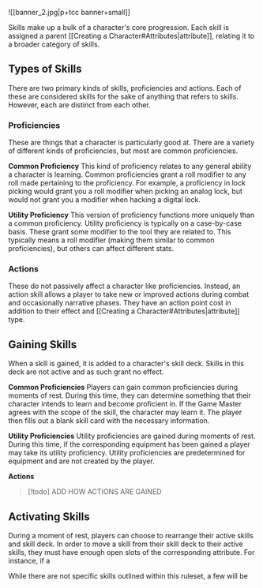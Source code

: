 ![[banner_2.jpg|p+tcc banner+small]]

Skills make up a bulk of a character's core progression. Each skill is assigned a parent [[Creating a Character#Attributes|attribute]], relating it to a broader category of skills. 

## Types of Skills
There are two primary kinds of skills, proficiencies and actions. Each of these are considered skills for the sake of anything that refers to skills. However, each are distinct from each other.

### Proficiencies
These are things that a character is particularly good at. There are a variety of different kinds of proficiencies, but most are common proficiencies.

**Common Proficiency**
This kind of proficiency relates to any general ability a character is learning. Common proficiencies grant a roll modifier to any roll made pertaining to the proficiency. For example, a proficiency in lock picking would grant you a roll modifier when picking an analog lock, but would not grant you a modifier when hacking a digital lock.

**Utility Proficiency**
This version of proficiency functions more uniquely than a common proficiency. Utility proficiency is typically on a case-by-case basis. These grant some modifier to the tool they are related to. This typically means a roll modifier (making them similar to common proficiencies), but others can affect different stats.

### Actions
These do not passively affect a character like proficiencies. Instead, an action skill allows a player to take new or improved actions during combat and occasionally narrative phases. They have an action point cost in addition to their effect and [[Creating a Character#Attributes|attribute]] type. 

## Gaining Skills
When a skill is gained, it is added to a character's skill deck. Skills in this deck are not active and as such grant no effect. 

**Common Proficiencies**
Players can gain common proficiencies during moments of rest. During this time, they can determine something that their character intends to learn and become proficient in. If the Game Master agrees with the scope of the skill, the character may learn it. The player then fills out a blank skill card with the necessary information.

**Utility Proficiencies**
Utility proficiencies are gained during moments of rest. During this time, if the corresponding equipment has been gained a player may take its utility proficiency. Utility proficiencies are predetermined for equipment and are not created by the player.

**Actions**
> [!todo] ADD HOW ACTIONS ARE GAINED

## Activating Skills
During a moment of rest, players can choose to rearrange their active skills and skill deck. In order to move a skill from their skill deck to their active skills, they must have enough open slots of the corresponding attribute. For instance, if a 




While there are not specific skills outlined within this ruleset, a few will be 